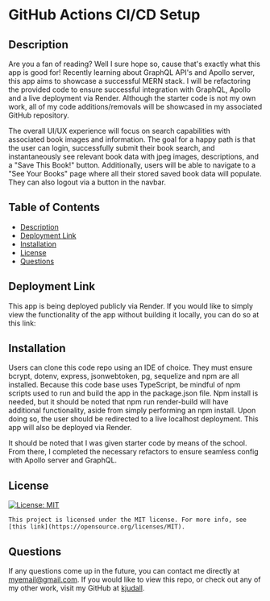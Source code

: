# GitHub Actions CI/CD Setup

## Description

Are you a fan of reading? Well I sure hope so, cause that's exactly what this app is good for! Recently learning about GraphQL API's and Apollo server, this app aims to showcase a successful MERN stack. I will be refactoring the provided code to ensure successful integration with GraphQL, Apollo and a live deployment via Render. Although the starter code is not my own work, all of my code additions/removals will be showcased in my associated GitHub repository.

The overall UI/UX experience will focus on search capabilities with associated book images and information. The goal for a happy path is that the user can login, successfully submit their book search, and instantaneously see relevant book data with jpeg images, descriptions, and a "Save This Book!" button. Additionally, users will be able to navigate to a "See Your Books" page where all their stored saved book data will populate. They can also logout via a button in the navbar.

## Table of Contents

- [Description](#description)
- [Deployment Link](#deployment)
- [Installation](#installation)
- [License](#license)
- [Questions](#questions)

## Deployment Link

This app is being deployed publicly via Render. If you would like to simply view the functionality of the app without building it locally, you can do so at this link:

## Installation

Users can clone this code repo using an IDE of choice. They must ensure bcrypt, dotenv, express, jsonwebtoken, pg, sequelize and npm are all installed. Because this code base uses TypeScript, be mindful of npm scripts used to run and build the app in the package.json file. Npm install is needed, but it should be noted that npm run render-build will have additional functionality, aside from simply performing an npm install. Upon doing so, the user should be redirected to a live localhost deployment. This app will also be deployed via Render.

It should be noted that I was given starter code by means of the school. From there, I completed the necessary refactors to ensure seamless config with Apollo server and GraphQL.

## License

[![License: MIT](https://img.shields.io/badge/License-MIT-yellow.svg)](https://opensource.org/licenses/MIT)

    This project is licensed under the MIT license. For more info, see [this link](https://opensource.org/licenses/MIT).

## Questions

If any questions come up in the future, you can contact me directly at myemail@gmail.com. If you would like to view this repo, or check out any of my other work, visit my GitHub at [kjudall](https://github.com/kjudall/).
